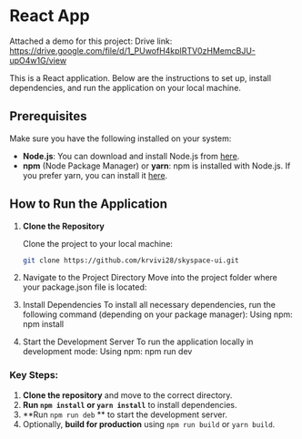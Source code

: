 # React App
Attached a demo for this project:
Drive link: https://drive.google.com/file/d/1_PUwofH4kpIRTV0zHMemcBJU-upO4w1G/view

This is a React application. Below are the instructions to set up, install dependencies, and run the application on your local machine.

## Prerequisites

Make sure you have the following installed on your system:

- **Node.js**: You can download and install Node.js from [here](https://nodejs.org/).
- **npm** (Node Package Manager) or **yarn**: npm is installed with Node.js. If you prefer yarn, you can install it [here](https://yarnpkg.com/).

## How to Run the Application

1. **Clone the Repository**

   Clone the project to your local machine:

   ```bash
   git clone https://github.com/krvivi28/skyspace-ui.git
   ```

2. Navigate to the Project Directory
   Move into the project folder where your package.json file is located:

3. Install Dependencies
   To install all necessary dependencies, run the following command (depending on your package manager):
   Using npm: npm install
4. Start the Development Server
   To run the application locally in development mode:
   Using npm: npm run dev

### Key Steps:

1. **Clone the repository** and move to the correct directory.
2. **Run `npm install` or `yarn install`** to install dependencies.
3. **Run `npm run deb` ** to start the development server.
4. Optionally, **build for production** using `npm run build` or `yarn build`.
